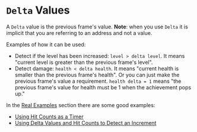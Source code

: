 # `Delta` Values

A `Delta` value is the previous frame's value. **Note**: when you use `Delta` it is implicit that you are referring to an address and not a value.

Examples of how it can be used:

- Detect if the level has been increased: `level > delta level`. It means "current level is greater than the previous frame's level".
- Detect damage: `health < delta health`. It means "current health is smaller than the previous frame's health". Or you can just make the previous frame's value a requirement. `health delta = 1` means "the previous frame's value for health must be 1 when the achievement pops up."

In the [Real Examples](Real-Examples) section there are some good examples:

- [Using Hit Counts as a Timer](Using-Hit-Counts-as-a-Timer)
- [Using Delta Values and Hit Counts to Detect an Increment](Using-Delta-Values-and-Hit-Counts-to-Detect-an-Increment)
